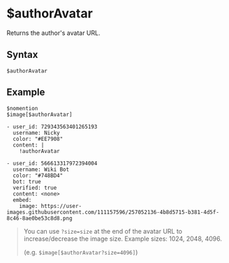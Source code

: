 # $authorAvatar
Returns the author's avatar URL.

## Syntax
```
$authorAvatar
```

## Example
```
$nomention
$image[$authorAvatar]
```
``` discord yaml
- user_id: 729343563401265193
  username: Nicky
  color: "#EE7908"
  content: |
    !authorAvatar

- user_id: 566613317972394004
  username: Wiki Bot
  color: "#748BD4"
  bot: true
  verified: true
  content: <none>
  embed:
    image: https://user-images.githubusercontent.com/111157596/257052136-4b8d5715-b381-4d5f-8c46-8ae0be53c8d8.png
```


> You can use `?size=size` at the end of the avatar URL to increase/decrease the image size. Example sizes: 1024, 2048, 4096. 
>
>  (e.g. `$image[$authorAvatar?size=4096]`)
